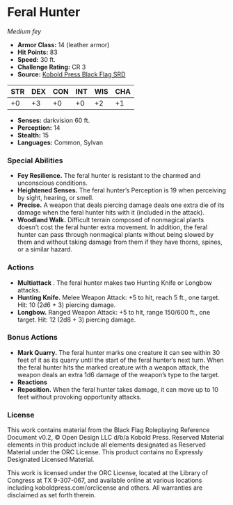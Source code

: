 # Feral Hunter

*Medium fey*

- **Armor Class:** 14 (leather armor)
- **Hit Points:** 83
- **Speed:** 30 ft.
- **Challenge Rating:** CR 3
- **Source:** [Kobold Press Black Flag SRD](https://koboldpress.com/black-flag-roleplaying/)

| STR | DEX | CON | INT | WIS | CHA |
| --- | --- | --- | --- | --- | --- |
| +0 | +3 | +0 | +0 | +2 | +1 |

- **Senses:** darkvision 60 ft.
- **Perception:** 14
- **Stealth:** 15
- **Languages:** Common, Sylvan

### Special Abilities

- **Fey Resilience.** The feral hunter is resistant to the charmed and unconscious conditions.
- **Heightened Senses.** The feral hunter’s Perception is 19 when perceiving by sight, hearing, or smell.
- **Precise.** A weapon that deals piercing damage deals one extra die of its damage when the feral hunter hits with it (included in the attack).
- **Woodland Walk.** Difficult terrain composed of nonmagical plants doesn’t cost the feral hunter extra movement. In addition, the feral hunter can pass through nonmagical plants without being slowed by them and without taking damage from them if they have thorns, spines, or a similar hazard.

### Actions

- **Multiattack** . The feral hunter makes two Hunting Knife or Longbow attacks.
- **Hunting Knife.** Melee Weapon Attack: +5 to hit, reach 5 ft., one target. Hit: 10 (2d6 + 3) piercing damage.
- **Longbow.** Ranged Weapon Attack: +5 to hit, range 150/600 ft., one target. Hit: 12 (2d8 + 3) piercing damage.

### Bonus Actions

- **Mark Quarry.** The feral hunter marks one creature it can see within 30 feet of it as its quarry until the start of the feral hunter’s next turn. When the feral hunter hits the marked creature with a weapon attack, the weapon deals an extra 1d6 damage of the weapon’s type to the target.
- **Reactions** 
- **Reposition.** When the feral hunter takes damage, it can move up to 10 feet without provoking opportunity attacks.

### License

This work contains material from the Black Flag Roleplaying Reference Document v0.2, © Open Design LLC d/b/a Kobold Press. Reserved Material elements in this product include all elements designated as Reserved Material under the ORC License. This product contains no Expressly Designated Licensed Material.

This work is licensed under the ORC License, located at the Library of Congress at TX 9-307-067, and available online at various locations including koboldpress.com/orclicense and others. All warranties are disclaimed as set forth therein.

